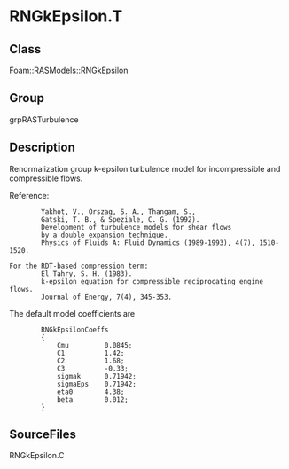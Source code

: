 # RNGkEpsilon.T 
## Class
Foam::RASModels::RNGkEpsilon

## Group
grpRASTurbulence

## Description
Renormalization group k-epsilon turbulence model for incompressible and
compressible flows.

Reference:
```
        Yakhot, V., Orszag, S. A., Thangam, S.,
        Gatski, T. B., & Speziale, C. G. (1992).
        Development of turbulence models for shear flows
        by a double expansion technique.
        Physics of Fluids A: Fluid Dynamics (1989-1993), 4(7), 1510-1520.

For the RDT-based compression term:
        El Tahry, S. H. (1983).
        k-epsilon equation for compressible reciprocating engine flows.
        Journal of Energy, 7(4), 345-353.
```

The default model coefficients are
```
        RNGkEpsilonCoeffs
        {
            Cmu         0.0845;
            C1          1.42;
            C2          1.68;
            C3          -0.33;
            sigmak      0.71942;
            sigmaEps    0.71942;
            eta0        4.38;
            beta        0.012;
        }
```

## SourceFiles
RNGkEpsilon.C

